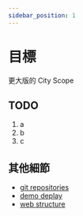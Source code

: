 ```yaml
---
sidebar_position: 1
---
```


# 目標
更大版的 City Scope


## TODO
1. a
2. b
3. c



## 其他細節
- [git repositories](https://github.com/CityScience-TaipeiTech/CityScope2)
- [demo deplay](https://docusaurus.io.xxx/)
- [web structure](https://docusaurus.io.xxxd/)
